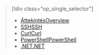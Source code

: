 > [!div class="op_single_selector"]
> * [<span data-ttu-id="43a3e-101">Áttekintés</span><span class="sxs-lookup"><span data-stu-id="43a3e-101">Overview</span></span>](../articles/hdinsight/hdinsight-use-sqoop.md)
> * [<span data-ttu-id="43a3e-102">SSH</span><span class="sxs-lookup"><span data-stu-id="43a3e-102">SSH</span></span>](../articles/hdinsight/hdinsight-use-sqoop-mac-linux.md)
> * [<span data-ttu-id="43a3e-103">Curl</span><span class="sxs-lookup"><span data-stu-id="43a3e-103">Curl</span></span>](../articles/hdinsight/hdinsight-hadoop-use-sqoop-curl.md)
> * [<span data-ttu-id="43a3e-104">PowerShell</span><span class="sxs-lookup"><span data-stu-id="43a3e-104">PowerShell</span></span>](../articles/hdinsight/hdinsight-hadoop-use-sqoop-powershell.md)
> * [<span data-ttu-id="43a3e-105">.NET</span><span class="sxs-lookup"><span data-stu-id="43a3e-105">.NET</span></span>](../articles/hdinsight/hdinsight-hadoop-use-sqoop-dotnet-sdk.md)
> 
> 


